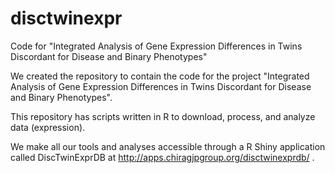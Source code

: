 # disctwinexpr
Code for "Integrated Analysis of Gene Expression Differences in Twins Discordant for Disease and Binary Phenotypes"

We created the repository to contain the code for the project "Integrated Analysis of Gene Expression Differences in Twins Discordant for Disease and Binary Phenotypes".
  
This repository has scripts written in R to download, process, and analyze data (expression).

We make all our tools and analyses accessible through a R Shiny application called DiscTwinExprDB at http://apps.chiragjpgroup.org/disctwinexprdb/ .

